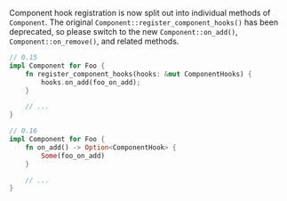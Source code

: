 Component hook registration is now split out into individual methods of `Component`. The original `Component::register_component_hooks()` has been deprecated, so please switch to the new `Component::on_add()`, `Component::on_remove()`, and related methods.

```rust
// 0.15
impl Component for Foo {
    fn register_component_hooks(hooks: &mut ComponentHooks) {
        hooks.on_add(foo_on_add);
    }

    // ...
}

// 0.16
impl Component for Foo {
    fn on_add() -> Option<ComponentHook> {
        Some(foo_on_add)
    }

    // ...
}
```
